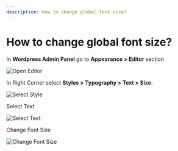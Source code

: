 ```yaml
---
description: How to change global font size?
---
```


# How to change global font size?

In **Wordpress Admin Panel** go to **Appearance > Editor** section

![Open Editor](/img/tutorial/gfs1OpenEditor.png)

In Right Corner select **Styles > Typography > Text > Size**. 

![Select Style](/img/tutorial/gfs2selectStyle.png)

Select Text

![Select Text](/img/tutorial/gfs3selectText.png)

Change Font Size

![Change Font Size](/img/tutorial/gfs4changeFontSize.png)